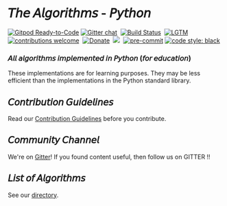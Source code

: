 # 𝘛𝘩𝘦 𝘈𝘭𝘨𝘰𝘳𝘪𝘵𝘩𝘮𝘴 - 𝘗𝘺𝘵𝘩𝘰𝘯
[![Gitpod Ready-to-Code](https://img.shields.io/badge/Gitpod-Ready--to--Code-blue?logo=gitpod&style=flat-square)](https://gitpod.io/#https://github.com/TheAlgorithms/Python)
[![Gitter chat](https://img.shields.io/badge/Chat-Gitter-ff69b4.svg?label=Chat&logo=gitter&style=flat-square)](https://gitter.im/TheAlgorithms)&nbsp;
[![Build Status](https://img.shields.io/travis/TheAlgorithms/Python.svg?label=Travis%20CI&logo=travis&style=flat-square)](https://travis-ci.com/TheAlgorithms/Python)&nbsp;
[![LGTM](https://img.shields.io/lgtm/alerts/github/TheAlgorithms/Python.svg?label=LGTM&logo=LGTM&style=flat-square)](https://lgtm.com/projects/g/TheAlgorithms/Python/alerts)&nbsp;
[![contributions welcome](https://img.shields.io/static/v1.svg?label=Contributions&message=Welcome&color=0059b3&style=flat-square)](https://github.com/TheAlgorithms/Python/blob/master/CONTRIBUTING.md)&nbsp;
[![Donate](https://img.shields.io/badge/Donate-PayPal-green.svg?logo=paypal&style=flat-square)](https://www.paypal.me/TheAlgorithms/100)&nbsp;
![](https://img.shields.io/github/repo-size/TheAlgorithms/Python.svg?label=Repo%20size&style=flat-square)&nbsp;
[![pre-commit](https://img.shields.io/badge/pre--commit-enabled-brightgreen?logo=pre-commit&logoColor=white&style=flat-square)](https://github.com/pre-commit/pre-commit)
[![code style: black](https://img.shields.io/static/v1?label=code%20style&message=black&color=black&style=flat-square)](https://github.com/psf/black)
<!--[![Tested on Python 3.7](https://img.shields.io/badge/Tested%20-Python%203.7-blue.svg?logo=python&style=flat-square)]( https://www.python.org/downloads) &nbsp;-->

### 𝘈𝘭𝘭 𝘢𝘭𝘨𝘰𝘳𝘪𝘵𝘩𝘮𝘴 𝘪𝘮𝘱𝘭𝘦𝘮𝘦𝘯𝘵𝘦𝘥 𝘪𝘯 𝘗𝘺𝘵𝘩𝘰𝘯 (𝘧𝘰𝘳 𝘦𝘥𝘶𝘤𝘢𝘵𝘪𝘰𝘯)

These implementations are for learning purposes. They may be less efficient than the implementations in the Python standard library.

## 𝘊𝘰𝘯𝘵𝘳𝘪𝘣𝘶𝘵𝘪𝘰𝘯 𝘎𝘶𝘪𝘥𝘦𝘭𝘪𝘯𝘦𝘴

Read our [Contribution Guidelines](CONTRIBUTING.md) before you contribute.

## 𝘊𝘰𝘮𝘮𝘶𝘯𝘪𝘵𝘺 𝘊𝘩𝘢𝘯𝘯𝘦𝘭

We're on [Gitter](https://gitter.im/TheAlgorithms)! 
   If you found content useful, then follow us on GITTER !!

## 𝘓𝘪𝘴𝘵 𝘰𝘧 𝘈𝘭𝘨𝘰𝘳𝘪𝘵𝘩𝘮𝘴

See our [directory](DIRECTORY.md).
